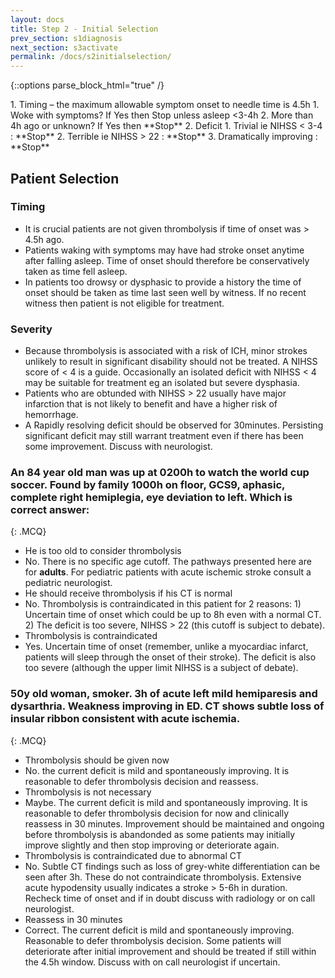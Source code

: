 ```yaml
---
layout: docs
title: Step 2 - Initial Selection
prev_section: s1diagnosis
next_section: s3activate
permalink: /docs/s2initialselection/
---
```


{::options parse_block_html="true" /}
<div class="note info">
1. Timing – the maximum allowable symptom onset to needle time is 4.5h 
	1. Woke with symptoms? If Yes then Stop unless asleep <3-4h 
	2. More than 4h ago or unknown? If Yes then **Stop** 
2. Deficit 
	1. Trivial ie NIHSS < 3-4 : **Stop** 
	2. Terrible ie NIHSS > 22 : **Stop**
	3. Dramatically improving : **Stop**
</div>

## Patient Selection

### Timing

* It is crucial patients are not given thrombolysis if time of onset was > 4.5h ago.
* Patients waking with symptoms may have had stroke onset anytime after falling asleep. Time of onset should therefore be conservatively taken as time fell asleep.
* In patients too drowsy or dysphasic to provide a history the time of onset should be taken as time last seen well by witness. If no recent witness then patient is not eligible for treatment.

### Severity

* Because thrombolysis is associated with a risk of ICH, minor strokes unlikely to result in significant disability should not be treated. A NIHSS score of < 4 is a guide. Occasionally an isolated deficit with NIHSS < 4 may be suitable for treatment eg an isolated but severe dysphasia.
* Patients who are obtunded with NIHSS > 22 usually have major infarction that is not likely to benefit and have a higher risk of hemorrhage. 
* A Rapidly resolving deficit should be observed for 30minutes. Persisting significant deficit may still warrant treatment even if there has been some improvement. Discuss with neurologist. 

### An 84 year old man was up at 0200h to watch the world cup soccer. Found by family 1000h on floor, GCS9, aphasic, complete right hemiplegia, eye deviation to left. Which is correct answer: 
{: .MCQ}
 
* He is too old to consider thrombolysis
* No. There is no specific age cutoff. The pathways presented here are for **adults**. For pediatric patients with acute ischemic stroke consult a pediatric neurologist.
* He should receive thrombolysis if his CT is normal
* No. Thrombolysis is contraindicated in this patient for 2 reasons: 1) Uncertain time of onset which could be up to 8h even with a normal CT. 2) The deficit is too severe, NIHSS > 22 (this cutoff is subject to debate).
* Thrombolysis is contraindicated
* Yes. Uncertain time of onset (remember, unlike a myocardiac infarct, patients will sleep through the onset of their stroke). The deficit is also too severe (although the upper limit NIHSS is a subject of debate).

### 50y old woman, smoker. 3h of acute left mild hemiparesis and dysarthria. Weakness improving in ED. CT shows subtle loss of insular ribbon consistent with acute ischemia.
{: .MCQ}
    
* Thrombolysis should be given now
* No. the current deficit is mild and spontaneously improving. It is reasonable to defer thrombolysis decision and reassess.
* Thrombolysis is not necessary
* Maybe. The current deficit is mild and spontaneously improving. It is reasonable to defer thrombolysis decision for now and clinically reassess in 30 minutes. Improvement should be maintained and ongoing before thrombolysis is abandonded as some patients may initially improve slightly and then stop improving or deteriorate again.
* Thrombolysis is contraindicated due to abnormal CT
* No. Subtle CT findings such as loss of grey-white differentiation can be seen after 3h. These do not contraindicate thrombolysis. Extensive acute hypodensity usually indicates a stroke > 5-6h in duration. Recheck time of onset and if in doubt discuss with radiology or on call neurologist.
* Reassess in 30 minutes  
* Correct. The current deficit is mild and spontaneously improving. Reasonable to defer thrombolysis decision. Some patients will deteriorate after initial improvement and should be treated if still within the 4.5h window. Discuss with on call neurologist if uncertain.
